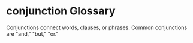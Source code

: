 # conjunction Glossary
Conjunctions connect words, clauses, or phrases. Common conjunctions are "and," "but," "or."